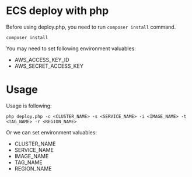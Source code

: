 # ECS deploy with php

Before using deploy.php, you need to run `composer install` command.

```
composer install
```

You may need to set following environment valuables:

- AWS_ACCESS_KEY_ID
- AWS_SECRET_ACCESS_KEY

# Usage

Usage is following:

```
php deploy.php -c <CLUSTER_NAME> -s <SERVICE_NAME> -i <IMAGE_NAME> -t <TAG_NAME> -r <REGION_NAME>
```

Or we can set environment valuables:

- CLUSTER_NAME
- SERVICE_NAME
- IMAGE_NAME
- TAG_NAME
- REGION_NAME
